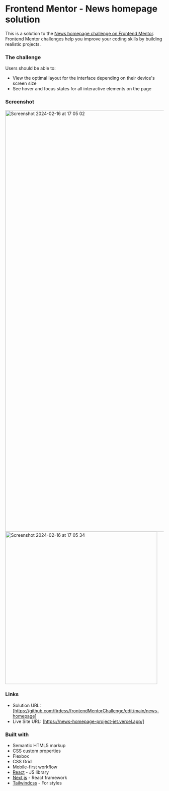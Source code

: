 # Frontend Mentor - News homepage solution

This is a solution to the [News homepage challenge on Frontend Mentor](https://www.frontendmentor.io/challenges/news-homepage-H6SWTa1MFl). Frontend Mentor challenges help you improve your coding skills by building realistic projects. 



### The challenge

Users should be able to:

- View the optimal layout for the interface depending on their device's screen size
- See hover and focus states for all interactive elements on the page

### Screenshot
<img width="1337" alt="Screenshot 2024-02-16 at 17 05 02" src="https://github.com/firdess/frontendMentorChallenge/assets/106804722/5741da7b-366d-4749-8f80-eb7ba2136cd7">
<img width="483" alt="Screenshot 2024-02-16 at 17 05 34" src="https://github.com/firdess/frontendMentorChallenge/assets/106804722/f7deca74-0eb0-451d-9d56-6a897308440b">


### Links

- Solution URL: [https://github.com/firdess/frontendMentorChallenge/edit/main/news-homepage]
- Live Site URL: [https://news-homepage-project-jet.vercel.app/]


### Built with

- Semantic HTML5 markup
- CSS custom properties
- Flexbox
- CSS Grid
- Mobile-first workflow
- [React](https://reactjs.org/) - JS library
- [Next.js](https://nextjs.org/) - React framework
- [Tailwindcss]((https://tailwindcss.com/)) - For styles










